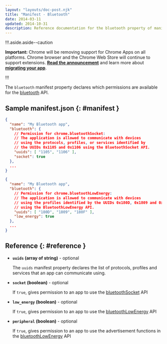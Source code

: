 ```yaml
---
layout: "layouts/doc-post.njk"
title: "Manifest - Bluetooth"
date: 2014-03-11
updated: 2014-10-31
description: Reference documentation for the bluetooth property of manifest.json.
---
```


!!!.aside.aside--caution

**Important:** Chrome will be removing support for Chrome Apps on all platforms. Chrome browser and
the Chrome Web Store will continue to support extensions. [**Read the announcement**][1] and learn
more about [**migrating your app**][2].

!!!

The `bluetooth` manifest property declares which permissions are available for the [bluetooth][3]
API.

## Sample manifest.json {: #manifest }

```json
{
  "name": "My Bluetooth app",
  "bluetooth": {
    // Permission for chrome.bluetoothSocket:
    // The application is allowed to communicate with devices
    // using the protocols, profiles, or services identified by
    // the UUIDs 0x1105 and 0x1106 using the BluetoothSocket API.
    "uuids": [ "1105", "1106" ],
    "socket": true
  },
  ...
}
```

```json
{
  "name": "My Bluetooth app",
  "bluetooth": {
    // Permission for chrome.bluetoothLowEnergy:
    // The application is allowed to communicate with devices
    // using the profiles identified by the UUIDs 0x180D, 0x1809 and 0x180F
    // using the BluetoothLowEnergy API.
    "uuids": [ "180D", "1809", "180F" ],
    "low_energy": true
  },
  ...
}
```

## Reference {: #reference }

- **`uuids` (array of string)** - optional

  The `uuids` manifest property declares the list of protocols, profiles and services that an app
  can communicate using.

- **`socket` (boolean)** - optional

  If `true`, gives permission to an app to use the [bluetoothSocket][4] API

- **`low_energy` (boolean)** - optional

  If `true`, gives permission to an app to use the [bluetoothLowEnergy][5] API

- **`peripheral` (boolean)** - optional

  If `true`, gives permission to an app to use the advertisement functions in the
  [bluetoothLowEnergy][6] API

[1]: https://blog.chromium.org/2020/01/moving-forward-from-chrome-apps.html
[2]: /apps/migration
[3]: /apps/bluetooth
[4]: /apps/bluetoothSocket
[5]: /apps/bluetoothLowEnergy
[6]: /apps/bluetoothLowEnergy
